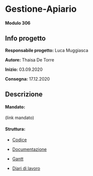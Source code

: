 # Gestione-Apiario
#### Modulo 306


## Info progetto
**Responsabile progetto:** Luca Muggiasca

**Autore:** Thaisa De Torre

**Inizio:** 03.09.2020

**Consegna:** 17.12.2020


## Descrizione


#### Mandato:
(link mandato)

#### Struttura:
- [Codice](src/)

- [Documentazione](Documenti/Documentazione.md)

- [Gantt](link)

- [Diari di lavoro](Diario/)
